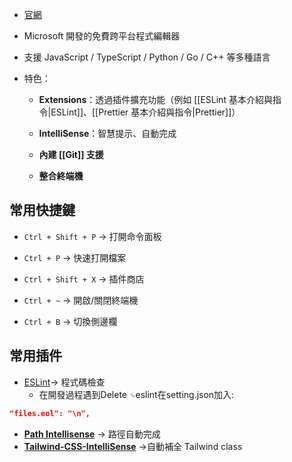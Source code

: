- [官網](https://code.visualstudio.com/)
    
- Microsoft 開發的免費跨平台程式編輯器
    
- 支援 JavaScript / TypeScript / Python / Go / C++ 等多種語言
    
- 特色：
    
    - **Extensions**：透過插件擴充功能（例如 [[ESLint 基本介紹與指令|ESLint]]、[[Prettier 基本介紹與指令|Prettier]]）
        
    - **IntelliSense**：智慧提示、自動完成
        
    - **內建 [[Git]] 支援**
        
    - **整合終端機**

## 常用快捷鍵

- `Ctrl + Shift + P` → 打開命令面板
    
- `Ctrl + P` → 快速打開檔案
    
- `Ctrl + Shift + X` → 插件商店
    
- `Ctrl + ~` → 開啟/關閉終端機
    
- `Ctrl + B` → 切換側邊欄

## 常用插件

- [ESLint](https://marketplace.visualstudio.com/items?itemName=dbaeumer.vscode-eslint)→ 程式碼檢查 
	- 在開發過程遇到Delete `␍`eslint在setting.json加入:

```json
"files.eol": "\n",
```

- **[Path Intellisense](https://marketplace.visualstudio.com/items?itemName=christian-kohler.path-intellisense)** → 路徑自動完成  
- **[Tailwind-CSS-IntelliSense](https://marketplace.visualstudio.com/items?itemName=bradlc.vscode-tailwindcss)** →自動補全 Tailwind class

